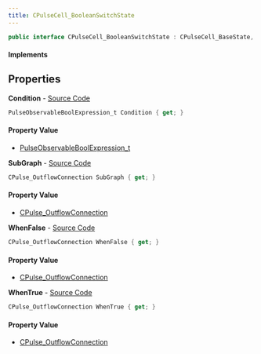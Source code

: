 ```yaml
---
title: CPulseCell_BooleanSwitchState
---
```


```csharp
public interface CPulseCell_BooleanSwitchState : CPulseCell_BaseState, CPulseCell_BaseYieldingInflow, CPulseCell_BaseFlow, CPulseCell_Base, ISchemaClass<CPulseCell_Base>, ISchemaClass<CPulseCell_BaseFlow>, ISchemaClass<CPulseCell_BaseYieldingInflow>, ISchemaClass<CPulseCell_BaseState>, ISchemaClass<CPulseCell_BooleanSwitchState>, ISchemaField, ISchemaClass, INativeHandle
```

#### Implements

## Properties

**Condition** - [Source Code](https://github.com/swiftly-solution/swiftlys2/blob/main/managed/src/SwiftlyS2.Generated/Schemas/Interfaces/CPulseCell_BooleanSwitchState.cs#L16)

```csharp
PulseObservableBoolExpression_t Condition { get; }
```

#### Property Value

- [PulseObservableBoolExpression_t](/docs/api/shared/schemadefinitions/pulseobservableboolexpression_t)

**SubGraph** - [Source Code](https://github.com/swiftly-solution/swiftlys2/blob/main/managed/src/SwiftlyS2.Generated/Schemas/Interfaces/CPulseCell_BooleanSwitchState.cs#L18)

```csharp
CPulse_OutflowConnection SubGraph { get; }
```

#### Property Value

- [CPulse_OutflowConnection](/docs/api/shared/schemadefinitions/cpulse_outflowconnection)

**WhenFalse** - [Source Code](https://github.com/swiftly-solution/swiftlys2/blob/main/managed/src/SwiftlyS2.Generated/Schemas/Interfaces/CPulseCell_BooleanSwitchState.cs#L22)

```csharp
CPulse_OutflowConnection WhenFalse { get; }
```

#### Property Value

- [CPulse_OutflowConnection](/docs/api/shared/schemadefinitions/cpulse_outflowconnection)

**WhenTrue** - [Source Code](https://github.com/swiftly-solution/swiftlys2/blob/main/managed/src/SwiftlyS2.Generated/Schemas/Interfaces/CPulseCell_BooleanSwitchState.cs#L20)

```csharp
CPulse_OutflowConnection WhenTrue { get; }
```

#### Property Value

- [CPulse_OutflowConnection](/docs/api/shared/schemadefinitions/cpulse_outflowconnection)

